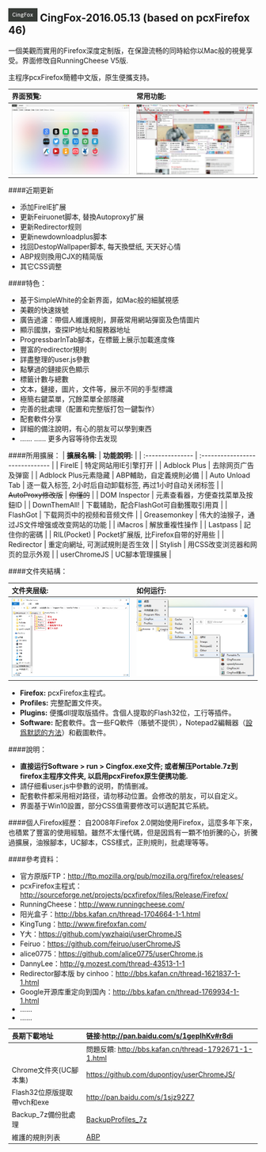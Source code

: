 ## ![icon](img/icon.jpg) CingFox-2016.05.13 (based on pcxFirefox 46)

一個美觀而實用的Firefox深度定制版，在保證流畅的同時給你以Mac般的視覺享受。界面修攺自RunningCheese V5版.

主程序pcxFirefox簡體中文版，原生便攜支持。

| 界面預覧:                                    | 常用功能:                                    |
| :--------------------------------------- | :--------------------------------------- |
| <img width="410" src="img/preview.jpg" > | <img width="410" src="img/preview-2.jpg" > |

####近期更新
- 添加FireIE扩展
- 更新Feiruonet脚本, 替換Autoproxy扩展
- 更新Redirector规则
- 更新newdownloadplus脚本
- 找回DestopWallpaper脚本, 每天換壁纸, 天天好心情
- ABP规则換用CJX的精简版
- 其它CSS调整

####特色：
- 基于SimpleWhite的全新界面，如Mac般的細膩視感
- 美觀的快速拨號
- 廣告過濾：帶個人維護規則，屏蔽常用網站彈窗及色情圖片
- 顯示國旗，查探IP地址和服務器地址
- ProgressbarInTab腳本，在標籤上展示加載進度條
- 豐富的redirector規則
- 詳盡整理的user.js參數
- 點擊過的鏈接灰色顯示
- 標籤计數与總數
- 文本，鏈接，圖片，文件等，展示不同的手型標識
- 極簡右鍵菜單，冗餘菜單全部隱藏
- 完善的批處理（配置和完整版打包一鍵製作）
- 配套軟件分享
- 詳細的備注說明，有心的朋友可以學到東西
- …… …… 更多內容等待你去发现

####所用擴展：
| **擴展名稱:**        | **功能說明:**                       |
| :--------------- | :------------------------------ |
| FireIE           | 特定网站用IE引擎打开                     |
| Adblock Plus     | 去除网页广告及弹窗                       |
| Adblock Plus元素隐藏 | ABP輔助，自定義規則必備                   |
| Auto Unload Tab  | 逐一载入标签, 2小时后自动卸载标签, 再过1小时自动关闭标签 |
| ~~AutoProxy修改版~~ | ~~你懂的~~                         |
| DOM Inspector    | 元素查看器，方便查找菜單及按鈕ID               |
| DownThemAll!     | 下載辅助，配合FlashGot可自動獲取引用頁         |
| FlashGot         | 下载网页中的视频和音频文件                   |
| Greasemonkey     | 伟大的油猴子，通过JS文件增强或改变网站的功能         |
| iMacros          | 解放重複性操作                         |
| Lastpass         | 記住你的密碼                          |
| RIL(Pocket)      | Pocket扩展版, 比Firefox自带的好用些       |
| Redirector       | 重定向網址, 可測試規則是否生效                |
| Stylish          | 用CSS改变浏览器和网页的显示外观               |
| userChromeJS     | UC腳本管理擴展                        |

####文件夾結構：

| 文件夹层级:                                   | 如何运行:                                |
| :--------------------------------------- | :----------------------------------- |
| <img width="410" src="img/folder-structure.jpg" > | <img width="410" src="img/run.jpg" > |

- **Firefox:** pcxFirefox主程式。
- **Profiles:** 完整配置文件夾。
- **Plugins:** 便攜dll提取版插件。含個人提取的Flash32位，工行等插件。
- **Software:** 配套軟件。含一些FQ軟件（賬號不提供），Notepad2編輯器（[設爲默認的方法](https://github.com/dupontjoy/userChromeJS/blob/master/SubScript/setRelativeEditPath.uc.js)）和截圖軟件。

####說明：
- **直接运行Software > run > Cingfox.exe文件; 或者解压Portable.7z到firefox主程序文件夹, 以启用pcxFirefox原生便携功能.**
- 請仔细看user.js中參數的说明，酌情删减。
- 配套軟件都采用相对路径，请勿移动位置。会修改的朋友，可以自定义。
- 界面基于Win10設置，部分CSS值需要修改可以適配其它系統。

####個人Firefox經歷：
自2008年Firefox 2.0開始使用Firefox，這麼多年下來，也積累了豐富的使用經驗。雖然不太懂代碼，但是因爲有一顆不怕折騰的心，折騰過擴展，油猴腳本，UC腳本，CSS樣式，正則規則，批處理等等。

####參考資料：
- 官方原版FTP：http://ftp.mozilla.org/pub/mozilla.org/firefox/releases/
- pcxFirefox主程式：http://sourceforge.net/projects/pcxfirefox/files/Release/Firefox/
- RunningCheese：http://www.runningcheese.com/
- 阳光盒子：http://bbs.kafan.cn/thread-1704664-1-1.html
- KingTung：http://www.firefoxfan.com/
- Y大：https://github.com/ywzhaiqi/userChromeJS
- Feiruo：https://github.com/feiruo/userChromeJS
- alice0775：https://github.com/alice0775/userChrome.js
- DannyLee：http://g.mozest.com/thread-43513-1-1
- Redirector腳本版 by cinhoo：http://bbs.kafan.cn/thread-1621837-1-1.html
- Google开源库重定向到国內：http://bbs.kafan.cn/thread-1769934-1-1.html
- ……
- ……

| **長期下載地址**           | 链接:http://pan.baidu.com/s/1gepIhKv#r8di  |
| :------------------- | :--------------------------------------- |
|                      | 問題反饋: http://bbs.kafan.cn/thread-1792671-1-1.html |
| Chrome文件夾(UC腳本集)     | https://github.com/dupontjoy/userChromeJS/ |
| Flash32位原版提取帶vch和exe | http://pan.baidu.com/s/1sjz92Z7          |
| Backup_7z備份批處理       | [BackupProfiles_7z](../BackupProfiles_7z) |
| 維護的規則列表              | [ABP](https://github.com/dupontjoy/customization/raw/master/Rules/ABP/Floating-n-Porn-Ads-Filter.txt) |



